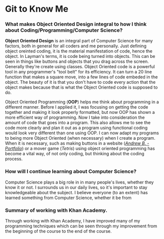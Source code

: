 # Git to Know Me 

### What makes Object Oriented Design integral to how I think about Coding/Programming/Computer Science?

  **Object Oriented Design** is an integral part of Computer Science for many factors, both in general for all coders and me personally. Just defining object oreinted coding, it is the material manifestation of code, hence the object. In Layman's terms, it is code being turned into objects. This can be seen in things like buttons and objects that you drag across the screen. Generally they're create using classes. Object Oriented code is a powerful tool in any programmer's "tool belt" for its efficiency. It can turn a 20 line function that makes a square move, into a few lines of code embeded in the object. The beauty of it is that you don't have to code every action that the object makes because that is what the Object Oriented code is supposed to do.
  
  Object Oriented Programming (**OOP**) helps me think about programming in a different manner. Before I applied it, I was focusing on getting the code together and making it look properly formatted, but now OOP has shown a more efficient way of programming. Now I take into consideration the amount of code that goes into a program. This also allows me to see the code more clearly and plan it out as a program using functional coding would look very different than one using OOP. I can now adapt my programs to being more Object Oriented (when necessary) when I create a program. When it is necessary, such as making buttons in a website (*[Andrew B. -Portfolio](https://abois1.github.io/Portfolio/)*) or a mover game (*Tetris*) using object oriented programming has become a vital way, of not only coding, but thinking about the coding process.

### How will I continue learning about Computer Science?

  Computer Science plays a big role in in many people's lives, whether they know it or not. I surrounds us in our daily lives, so it's important to stay knowledgeable about the subject. I believe everyone (to an extent) has learned something from Computer Science, whether it be from 

### Summary of working with Khan Academy.

  Through working with Khan Academy, I have improved many of my programming techniques which can be seen through my improvement from the beginning of the course to the end of the course.

